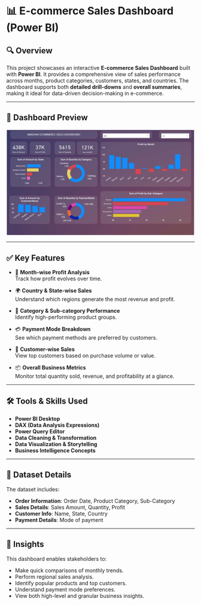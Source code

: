 # 📊 E-commerce Sales Dashboard (Power BI)

## 🔍 Overview

This project showcases an interactive **E-commerce Sales Dashboard** built with **Power BI**. It provides a comprehensive view of sales performance across months, product categories, customers, states, and countries. The dashboard supports both **detailed drill-downs** and **overall summaries**, making it ideal for data-driven decision-making in e-commerce.

---

## 📸 Dashboard Preview

![E-commerce Dashboard Preview](dashboard.png)

---

## ✅ Key Features

- 📅 **Month-wise Profit Analysis**  
  Track how profit evolves over time.

- 🌍 **Country & State-wise Sales**  
  Understand which regions generate the most revenue and profit.

- 🛒 **Category & Sub-category Performance**  
  Identify high-performing product groups.

- 💳 **Payment Mode Breakdown**  
  See which payment methods are preferred by customers.

- 👤 **Customer-wise Sales**  
  View top customers based on purchase volume or value.

- 📦 **Overall Business Metrics**  
  Monitor total quantity sold, revenue, and profitability at a glance.

---

## 🛠️ Tools & Skills Used

- **Power BI Desktop**
- **DAX (Data Analysis Expressions)**
- **Power Query Editor**
- **Data Cleaning & Transformation**
- **Data Visualization & Storytelling**
- **Business Intelligence Concepts**

---

## 📁 Dataset Details

The dataset includes:

- **Order Information**: Order Date, Product Category, Sub-Category  
- **Sales Details**: Sales Amount, Quantity, Profit  
- **Customer Info**: Name, State, Country  
- **Payment Details**: Mode of payment  

---

## 🎯 Insights

This dashboard enables stakeholders to:

- Make quick comparisons of monthly trends.
- Perform regional sales analysis.
- Identify popular products and top customers.
- Understand payment mode preferences.
- View both high-level and granular business insights.



